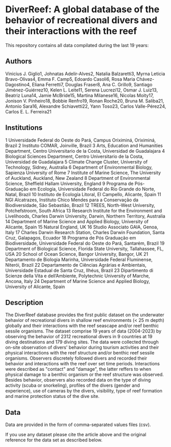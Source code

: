 # DiverReef: A global database of the behavior of recreational divers and their interactions with the reef

This repository contains all data compilated during the last 19 years:

## Authors
Vinicius J. Giglio1, 
Johnatas Adelir-Alves2, 
Natalia Balzaretti3, 
Myrna Leticia Bravo-Olivas4, 
Emma F. Camp5, 
Edoardo Casoli6, 
Rosa Maria Chávez-Dagostino4, 
Eliana Ferretti7, 
Douglas Fraser8, 
Ana C. Grillo9, 
Santiago Jiménez-Guiérrez10, 
Kelen L. Leite11, 
Serena Lucrezi12, 
Osmar J. Luiz13, 
Beatriz Luna14, 
Jamie McBride15, 
Martina Milanese16, 
Nicolas Moity17, 
Jonison V. Pinheiro18, 
Bobbie Renfro19, 
Ronan Roche20, 
Bruna M. Saliba21, 
Antonio Sara16, 
Alexandre Schiavetti22, 
Yann Toso23, 
Carlos Valle-Pérez24, 
Carlos E. L. Ferreira21 

## Institutions
1 Universidade Federal do Oeste do Pará, Campus Oriximiná, Oriximiná, Brazil 
2 Instituto COMAR, Joinville, Brazil
3 Arts, Education and Humanities Department, Centro Universitario de la Costa, Universidad de Guadalajara
4 Biological Sciences Department, Centro Universitario de la Costa, Universidad de Guadalajara
5 Climate Change Cluster, University of Technology, Sidney, Australia
6 Department of Environmental Biology, Sapienza University of Rome
7 Institute of Marine Science, The University of Auckland, Auckland, New Zealand
8 Department of Environmental Science, Sheffield Hallam University, England
9 Programa de Pós-Graduação em Ecologia, Universidade Federal do Rio Grande do Norte, Natal, Brazil
10 Instituto de Ecología Litoral, El Campello, Alicante, Spain
11 NGI Alcatrazes, Instituto Chico Mendes para a Conservação da Biodiversidade, São Sebastião, Brazil
12 TREES, North-West University, Potchefstroom, South Africa
13 Research Institute for the Environment and Livelihoods, Charles Darwin University, Darwin, Northern Territory, Australia
14 Department of Marine Science and Applied Biology, University of Alicante, Spain
15 Natural England, UK
16 Studio Associato GAIA, Genoa, Italy
17 Charles Darwin Research Station, Charles Darwin Foundation, Santa Cruz, Galapagos, Ecuador
18 Programa de Pós Graduação em Biodiversidade, Universidade Federal do Oeste do Pará, Santarém, Brazil
19 Department of Biological Science, Florida State University, Tallahassee, FL, USA
20 School of Ocean Science, Bangor University, Bangor, UK
21 Departamento de Biologia Marinha, Universidade Federal Fluminense, Niterói,  Brazil
22 Departamento de Ciências Agrárias e Ambientais, Universidade Estadual de Santa Cruz, Ilhéus, Brazil
23 Dipartimento di Scienze della Vita e dell’Ambiente, Polytechnic University of Marche, Ancona, Italy
24 Department of Marine Science and Applied Biology, University of Alicante, Spain



## Description
The DiverReef database provides the first public dataset on the underwater behavior of recreational divers in shallow reef environments (< 25 m depth) globally and their interactions with the reef seascape and/or reef benthic sessile organisms. The dataset comprise 19 years of data (2004-2023) by observing the behavior of 2312 recreational divers in 9 countries at 19 diving destinations and 179 diving sites. The data were collected through on-site observation of divers' behavior during tourism activities and their physical interactions with the reef structure and/or benthic reef sessile organisms. Observers discretely followed divers and recorded their behavior and interactions with the reef over set time periods. Interactions were described as "contact" and "damage", the latter reffers to when physical damage to a benthic organism or the reef structure was observed. Besides behavior, observers also recorded data on the type of diving activity (scuba or snorkeling), profiles of the divers (gender and experience), use of cameras by the divers, visibility,  type of reef formation and marine protection status of the dive site. 

## Data
Data are provided in the form of comma-separated values files (csv).

If you use any dataset please cite the article above and the original reference for the data 
set as described below.
